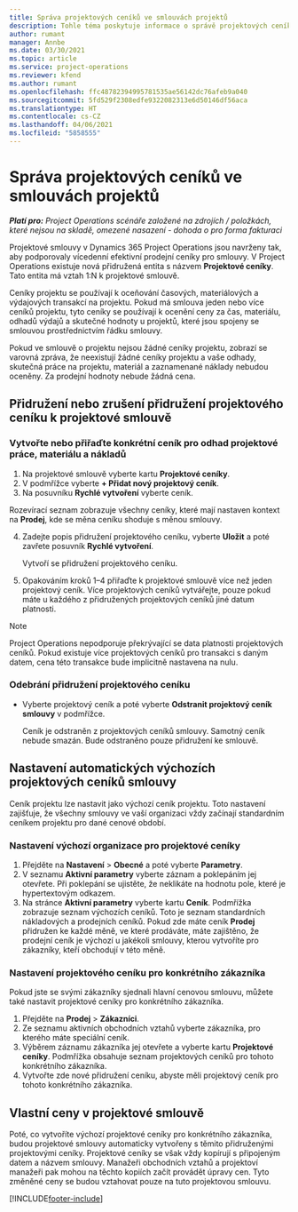 ```yaml
---
title: Správa projektových ceníků ve smlouvách projektů
description: Tohle téma poskytuje informace o správě projektových ceníků u projektových smluv.
author: rumant
manager: Annbe
ms.date: 03/30/2021
ms.topic: article
ms.service: project-operations
ms.reviewer: kfend
ms.author: rumant
ms.openlocfilehash: ffc48782394995781535ae56142dc76afeb9a040
ms.sourcegitcommit: 5fd529f2308edfe9322082313e6d50146df56aca
ms.translationtype: HT
ms.contentlocale: cs-CZ
ms.lasthandoff: 04/06/2021
ms.locfileid: "5858555"
---
```

# <a name="manage-project-price-lists-on-project-contracts"></a>Správa projektových ceníků ve smlouvách projektů

_**Platí pro:** Project Operations scénáře založené na zdrojích / položkách, které nejsou na skladě, omezené nasazení - dohoda o pro forma fakturaci_

Projektové smlouvy v Dynamics 365 Project Operations jsou navrženy tak, aby podporovaly vícedenní efektivní prodejní ceníky pro smlouvy. V Project Operations existuje nová přidružená entita s názvem **Projektové ceníky**. Tato entita má vztah 1:N k projektové smlouvě.

Ceníky projektu se používají k oceňování časových, materiálových a výdajových transakcí na projektu. Pokud má smlouva jeden nebo více ceníků projektu, tyto ceníky se používají k ocenění ceny za čas, materiálu, odhadů výdajů a skutečné hodnoty u projektů, které jsou spojeny se smlouvou prostřednictvím řádku smlouvy.

Pokud ve smlouvě o projektu nejsou žádné ceníky projektu, zobrazí se varovná zpráva, že neexistují žádné ceníky projektu a vaše odhady, skutečná práce na projektu, materiál a zaznamenané náklady nebudou oceněny. Za prodejní hodnoty nebude žádná cena.

## <a name="associate-or-unassociate-a-project-price-list-on-a-project-contract"></a>Přidružení nebo zrušení přidružení projektového ceníku k projektové smlouvě

### <a name="create-or-associate-a-specific-price-list-for-estimating-project-based-work-material-and-expenses"></a>Vytvořte nebo přiřaďte konkrétní ceník pro odhad projektové práce, materiálu a nákladů

1. Na projektové smlouvě vyberte kartu **Projektové ceníky**.
2. V podmřížce vyberte **+ Přidat nový projektový ceník**.
3. Na posuvníku **Rychlé vytvoření** vyberte ceník. 

  Rozevírací seznam zobrazuje všechny ceníky, které mají nastaven kontext na **Prodej**, kde se měna ceníku shoduje s měnou smlouvy.
  
4. Zadejte popis přidružení projektového ceníku, vyberte **Uložit** a poté zavřete posuvník **Rychlé vytvoření**.

   Vytvoří se přidružení projektového ceníku.
   
5. Opakováním kroků 1–4 přiřaďte k projektové smlouvě více než jeden projektový ceník. Více projektových ceníků vytvářejte, pouze pokud máte u každého z přidružených projektových ceníků jiné datum platnosti.

> [!NOTE]
> Project Operations nepodporuje překrývající se data platnosti projektových ceníků. Pokud existuje více projektových ceníků pro transakci s daným datem, cena této transakce bude implicitně nastavena na nulu.

### <a name="remove-a-project-price-list-association"></a>Odebrání přidružení projektového ceníku

- Vyberte projektový ceník a poté vyberte **Odstranit projektový ceník smlouvy** v podmřížce. 

  Ceník je odstraněn z projektových ceníků smlouvy. Samotný ceník nebude smazán. Bude odstraněno pouze přidružení ke smlouvě.

## <a name="set-up-automatic-defaulting-of-project-price-lists-on-a-contract"></a>Nastavení automatických výchozích projektových ceníků smlouvy

Ceník projektu lze nastavit jako výchozí ceník projektu. Toto nastavení zajišťuje, že všechny smlouvy ve vaší organizaci vždy začínají standardním ceníkem projektu pro dané cenové období.

### <a name="set-up-the-organizational-default-for-project-price-lists"></a>Nastavení výchozí organizace pro projektové ceníky

1. Přejděte na **Nastavení** > **Obecné** a poté vyberte **Parametry**.
2. V seznamu **Aktivní parametry** vyberte záznam a poklepáním jej otevřete. Při poklepání se ujistěte, že neklikáte na hodnotu pole, které je hypertextovým odkazem. 
3. Na stránce **Aktivní parametry** vyberte kartu **Ceník**. Podmřížka zobrazuje seznam výchozích ceníků. Toto je seznam standardních nákladových a prodejních ceníků. Pokud zde máte ceník **Prodej** přidružen ke každé měně, ve které prodáváte, máte zajištěno, že prodejní ceník je výchozí u jakékoli smlouvy, kterou vytvoříte pro zákazníky, kteří obchodují v této měně.

### <a name="set-up-a-customer-specific-project-price-list"></a>Nastavení projektového ceníku pro konkrétního zákazníka

Pokud jste se svými zákazníky sjednali hlavní cenovou smlouvu, můžete také nastavit projektové ceníky pro konkrétního zákazníka.

1. Přejděte na **Prodej** > **Zákazníci**.
2. Ze seznamu aktivních obchodních vztahů vyberte zákazníka, pro kterého máte speciální ceník.
3. Výběrem záznamu zákazníka jej otevřete a vyberte kartu **Projektové ceníky**. Podmřížka obsahuje seznam projektových ceníků pro tohoto konkrétního zákazníka. 
4. Vytvořte zde nové přidružení ceníku, abyste měli projektový ceník pro tohoto konkrétního zákazníka.

## <a name="custom-pricing-on-a-project-contract"></a>Vlastní ceny v projektové smlouvě

Poté, co vytvoříte výchozí projektové ceníky pro konkrétního zákazníka, budou projektové smlouvy automaticky vytvořeny s těmito přidruženými projektovými ceníky. Projektové ceníky se však vždy kopírují s připojeným datem a názvem smlouvy. Manažeři obchodních vztahů a projektoví manažeři pak mohou na těchto kopiích začít provádět úpravy cen. Tyto změněné ceny se budou vztahovat pouze na tuto projektovou smlouvu.


[!INCLUDE[footer-include](../includes/footer-banner.md)]
